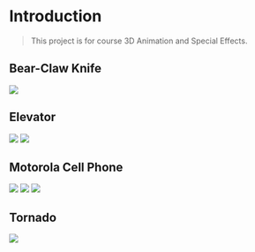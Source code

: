 # Introduction
> This project is for course 3D Animation and Special Effects.
## Bear-Claw Knife
![](./bear_claw_knife.jpeg)
## Elevator
![](./elevator.jpeg)
![](./elevator.gif)
## Motorola Cell Phone
![](./random.jpeg)
![](./top.jpeg)
![](./bottom.jpg)
## Tornado
![](./tornado.jpeg)
